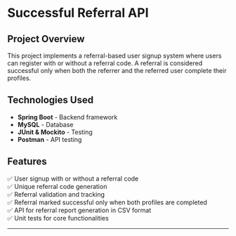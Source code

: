 # Successful Referral API  

## Project Overview  
This project implements a referral-based user signup system where users can register with or without a referral code. A referral is considered successful only when both the referrer and the referred user complete their profiles.

## Technologies Used  
- **Spring Boot** - Backend framework  
- **MySQL** - Database  
- **JUnit & Mockito** - Testing  
- **Postman** - API testing  

## Features  
✅ User signup with or without a referral code  
✅ Unique referral code generation  
✅ Referral validation and tracking  
✅ Referral marked successful only when both profiles are completed  
✅ API for referral report generation in CSV format  
✅ Unit tests for core functionalities  

---

